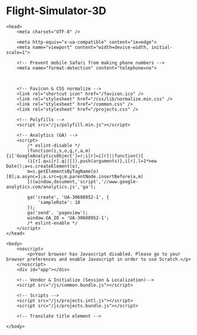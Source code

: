 # Flight-Simulator-3D
<!DOCTYPE html>
<!--[if lt IE 9 ]> <html class="ie8"> <![endif]-->
<!--[if IE 9 ]> <html class="ie9"> <![endif]-->
<!--[if (gt IE 9)|!(IE)]><!--> <html> <!--<![endif]-->
    <head>
        <meta charset="UTF-8" />

        <meta http-equiv="x-ua-compatible" content="ie=edge">
        <meta name="viewport" content="width=device-width, initial-scale=1">

        <!-- Prevent mobile Safari from making phone numbers -->
        <meta name="format-detection" content="telephone=no">

        

        <!-- Favicon & CSS normalize -->
        <link rel="shortcut icon" href="/favicon.ico" />
        <link rel="stylesheet" href="/css/lib/normalize.min.css" />
        <link rel="stylesheet" href="/common.css" />
        <link rel="stylesheet" href="/projects.css" />

        <!-- Polyfills -->
        <script src="/js/polyfill.min.js"></script>

        <!-- Analytics (GA) -->
        <script>
            /* eslint-disable */
            (function(i,s,o,g,r,a,m){i['GoogleAnalyticsObject']=r;i[r]=i[r]||function(){
            (i[r].q=i[r].q||[]).push(arguments)},i[r].l=1*new Date();a=s.createElement(o),
            m=s.getElementsByTagName(o)[0];a.async=1;a.src=g;m.parentNode.insertBefore(a,m)
            })(window,document,'script','//www.google-analytics.com/analytics.js','ga');

            ga('create', 'UA-30688952-1', {
                'sampleRate': 10
            });
            ga('send', 'pageview');
            window.GA_ID = 'UA-30688952-1';
            /* eslint-enable */
        </script>
    </head>

    <body>
        <noscript>
            <p>Your browser has Javascript disabled. Please go to your browser preferences and enable Javascript in order to use Scratch.</p>
        </noscript>
        <div id="app"></div>

        <!-- Vendor & Initialize (Session & Localization)-->
        <script src="/js/common.bundle.js"></script>

        <!-- Scripts -->
        <script src="/js/projects.intl.js"></script>
        <script src="/js/projects.bundle.js"></script>

        <!-- Translate title element -->
        
    </body>
</html></html>
